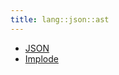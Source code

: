 ```yaml
---
title: lang::json::ast
---
```



* [JSON](../../../../Library/lang/json/ast/JSON.md)
* [Implode](../../../../Library/lang/json/ast/Implode.md)